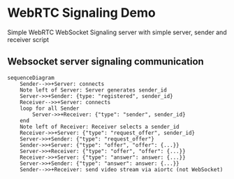 # WebRTC Signaling Demo
Simple WebRTC WebSocket Signaling server with simple server, sender and receiver script

## Websocket server signaling communication
```mermaid
sequenceDiagram
    Sender-->>+Server: connects
    Note left of Server: Server generates sender_id
    Server->>+Sender: {type: "registered", sender_id}
    Receiver-->>+Server: connects
    loop for all Sender
        Server->>+Receiver: {"type": "sender", sender_id}
    end
    Note left of Receiver: Receiver selects a sender_id
    Receiver->>+Server: {"type": "request_offer", sender_id}
    Server->>+Sender: {"type": "request_offer"}
    Sender->>+Server: {"type": "offer", "offer": {...}}
    Server->>+Receiver: {"type": "offer", "offer": {...}}
    Receiver->>+Server: {"type": "answer": answer: {...}}
    Server->>+Sender: {"type": "answer": answer: {...}}
    Sender-->>+Receiver: send video stream via aiortc (not WebSocket)
````
